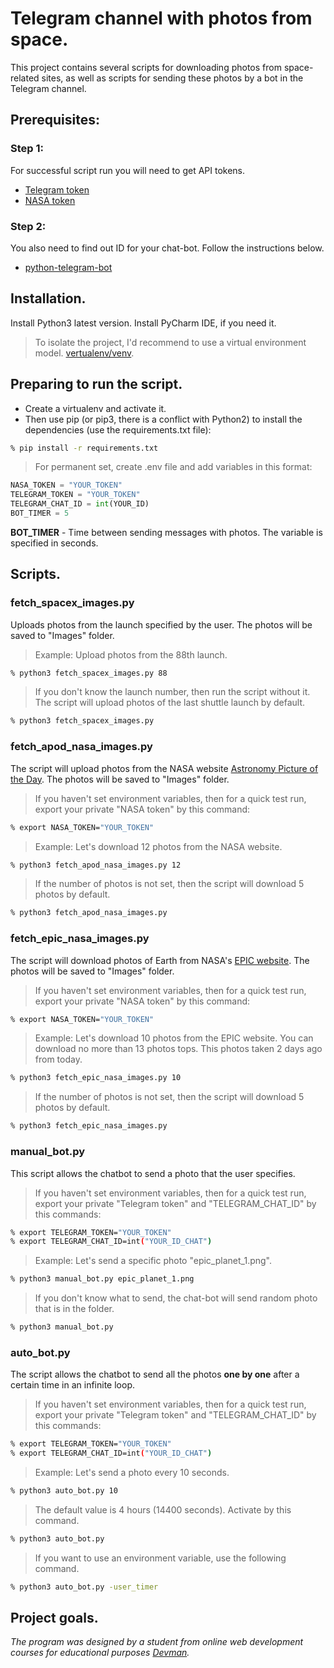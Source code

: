 # Telegram channel with photos from space.
This project contains several scripts for downloading photos from space-related sites, as well as scripts for sending these photos by a bot in the Telegram channel.
## Prerequisites:
### Step 1:
For successful script run you will need to get API tokens.
+ [Telegram token](https://telegram.me/BotFather)
+ [NASA token](https://api.nasa.gov)
### Step 2:
You also need to find out ID for your chat-bot. Follow the instructions below.
+ [python-telegram-bot](https://github.com/python-telegram-bot/v13.x-wiki/wiki/Introduction-to-the-API)
## Installation.
Install Python3 latest version. Install PyCharm IDE, if you need it.
> To isolate the project, I'd recommend to use a virtual environment model. [vertualenv/venv](https://docs.python.org/3/library/venv.html).
 ## Preparing to run the script.
+ Create a virtualenv and activate it.
+ Then use pip (or pip3, there is a conflict with Python2) to install the dependencies (use the requirements.txt file):
```bash
% pip install -r requirements.txt
```
> For permanent set, create .env file and add variables in this format:
```python
NASA_TOKEN = "YOUR_TOKEN"
TELEGRAM_TOKEN = "YOUR_TOKEN"
TELEGRAM_CHAT_ID = int(YOUR_ID)
BOT_TIMER = 5
```
__BOT_TIMER__ - Time between sending messages with photos.
The variable is specified in seconds.
## Scripts.
### __fetch_spacex_images.py__
Uploads photos from the launch specified by the user. The photos will be saved to "Images" folder.
> Example: Upload photos from the 88th launch.
``` bash
% python3 fetch_spacex_images.py 88  
```
> If you don't know the launch number, then run the script without it. The script will upload photos of the last shuttle launch by default.
``` bash
% python3 fetch_spacex_images.py
```
### __fetch_apod_nasa_images.py__
The script will upload photos from the NASA website [Astronomy Picture of the Day](https://apod.nasa.gov/apod/astropix.html). The photos will be saved to "Images" folder.
> If you haven't set environment variables, then for a quick test run, export your private "NASA token" by this command:
``` bash
% export NASA_TOKEN="YOUR_TOKEN"
```
> Example: Let's download 12 photos from the NASA website.
``` bash
% python3 fetch_apod_nasa_images.py 12  
```
> If the number of photos is not set, then the script will download 5 photos by default.
``` bash
% python3 fetch_apod_nasa_images.py
```
### __fetch_epic_nasa_images.py__
The script will download photos of Earth from NASA's [EPIC website](https://epic.gsfc.nasa.gov). The photos will be saved to "Images" folder.
> If you haven't set environment variables, then for a quick test run, export your private "NASA token" by this command:
``` bash
% export NASA_TOKEN="YOUR_TOKEN"
```
> Example: Let's download 10 photos from the EPIC website.
> You can download no more than 13 photos tops. This photos taken 2 days ago from today.
``` bash
% python3 fetch_epic_nasa_images.py 10  
```
> If the number of photos is not set, then the script will download 5 photos by default.
``` bash
% python3 fetch_epic_nasa_images.py 
```
### __manual_bot.py__
This script allows the chatbot to send a photo that the user specifies.
> If you haven't set environment variables, then for a quick test run, export your private "Telegram token" and "TELEGRAM_CHAT_ID" by this commands:
``` bash
% export TELEGRAM_TOKEN="YOUR_TOKEN"
% export TELEGRAM_CHAT_ID=int("YOUR_ID_CHAT")
```
> Example: Let's send a specific photo "epic_planet_1.png".
``` bash
% python3 manual_bot.py epic_planet_1.png  
```
> If you don't know what to send,  the chat-bot will send random photo that is in the folder.
> 
``` bash
% python3 manual_bot.py
```
### __auto_bot.py__
The script allows the chatbot to send all the photos __one by one__ after a certain time in an infinite loop.
> If you haven't set environment variables, then for a quick test run, export your private "Telegram token" and "TELEGRAM_CHAT_ID" by this commands:
``` bash
% export TELEGRAM_TOKEN="YOUR_TOKEN"
% export TELEGRAM_CHAT_ID=int("YOUR_ID_CHAT")
```
> Example: Let's send a photo every 10 seconds.
``` bash
% python3 auto_bot.py 10    
```
> The default value is 4 hours (14400 seconds). Activate by this command.
``` bash
% python3 auto_bot.py
```
> If you want to use an environment variable, use the following command.
``` bash
% python3 auto_bot.py -user_timer
```
## Project goals.
*The program was designed by a student from online web development courses for educational purposes [Devman](https://dvmn.org).*
